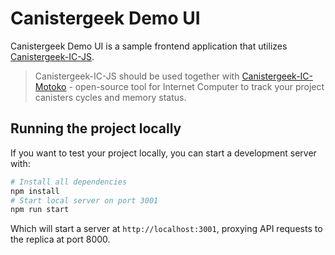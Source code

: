 # Canistergeek Demo UI

Canistergeek Demo UI is a sample frontend application that utilizes [Canistergeek-IC-JS](https://github.com/usergeek/canistergeek-ic-js).

> Canistergeek-IC-JS should be used together with [Canistergeek-IC-Motoko](https://github.com/usergeek/canistergeek-ic-motoko) - open-source tool for Internet Computer to track your project canisters cycles and memory status.

## Running the project locally

If you want to test your project locally, you can start a development server with:

```bash
# Install all dependencies
npm install
# Start local server on port 3001
npm run start
```

Which will start a server at `http://localhost:3001`, proxying API requests to the replica at port 8000.
